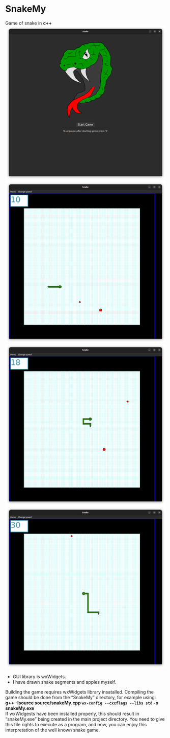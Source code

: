 # SnakeMy
Game of snake in **c++**
![alt text](https://github.com/Macjas1999/SnakeMy/blob/main/Screenshots/Screenshot0.png)
![alt text](https://github.com/Macjas1999/SnakeMy/blob/main/Screenshots/Screenshot1.png)
![alt text](https://github.com/Macjas1999/SnakeMy/blob/main/Screenshots/Screenshot2.png)
![alt text](https://github.com/Macjas1999/SnakeMy/blob/main/Screenshots/Screenshot3.png)

* GUI library is wxWidgets.
* I have drawn snake segments and apples myself.

Building the game requires wxWidgets library insatalled. Compiling the game should be done from the “SnakeMy” directory, for example using:<br>
**g++ -Isource source/snakeMy.cpp `wx-config --cxxflags --libs std` -o snakeMy.exe**<br>
If wxWidgests have been installed properly, this should result in “snakeMy.exe” being created in the main project directory. You need to give this file rights to execute as a program, and now, you can enjoy this interpretation of the well known snake game.  
